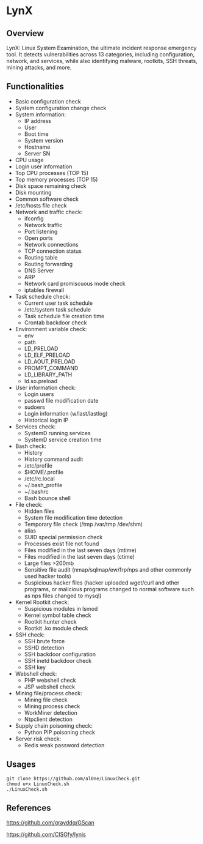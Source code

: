 # LynX

## Overview
LynX: Linux System Examination, the ultimate incident response emergency tool. It detects vulnerabilities across 13 categories, including configuration, network, and services, while also identifying malware, rootkits, SSH threats, mining attacks, and more.

## Functionalities 

- Basic configuration check
- System configuration change check
- System information:
  - IP address
  - User
  - Boot time
  - System version
  - Hostname
  - Server SN
- CPU usage
- Login user information
- Top CPU processes (TOP 15)
- Top memory processes (TOP 15)
- Disk space remaining check
- Disk mounting
- Common software check
- /etc/hosts file check
- Network and traffic check:
  - ifconfig
  - Network traffic
  - Port listening
  - Open ports
  - Network connections
  - TCP connection status
  - Routing table
  - Routing forwarding
  - DNS Server
  - ARP
  - Network card promiscuous mode check
  - iptables firewall
- Task schedule check:
  - Current user task schedule
  - /etc/system task schedule
  - Task schedule file creation time
  - Crontab backdoor check
- Environment variable check:
  - env
  - path
  - LD_PRELOAD
  - LD_ELF_PRELOAD
  - LD_AOUT_PRELOAD
  - PROMPT_COMMAND
  - LD_LIBRARY_PATH
  - ld.so.preload
- User information check:
  - Login users
  - passwd file modification date
  - sudoers
  - Login information (w/last/lastlog)
  - Historical login IP
- Services check:
  - SystemD running services
  - SystemD service creation time
- Bash check:
  - History
  - History command audit
  - /etc/profile
  - $HOME/.profile
  - /etc/rc.local
  - ~/.bash_profile
  - ~/.bashrc
  - Bash bounce shell
- File check:
  - Hidden files
  - System file modification time detection
  - Temporary file check (/tmp /var/tmp /dev/shm)
  - alias
  - SUID special permission check
  - Processes exist file not found
  - Files modified in the last seven days (mtime)
  - Files modified in the last seven days (ctime)
  - Large files >200mb
  - Sensitive file audit (nmap/sqlmap/ew/frp/nps and other commonly used hacker tools)
  - Suspicious hacker files (hacker uploaded wget/curl and other programs, or malicious programs changed to normal software such as nps files changed to mysql)
- Kernel Rootkit check:
  - Suspicious modules in lsmod
  - Kernel symbol table check
  - Rootkit hunter check
  - Rootkit .ko module check
- SSH check:
  - SSH brute force
  - SSHD detection
  - SSH backdoor configuration
  - SSH inetd backdoor check
  - SSH key
- Webshell check:
  - PHP webshell check
  - JSP webshell check
- Mining file/process check:
  - Mining file check
  - Mining process check
  - WorkMiner detection
  - Ntpclient detection
- Supply chain poisoning check:
  - Python PIP poisoning check
- Server risk check:
  - Redis weak password detection


## Usages 

    git clone https://github.com/al0ne/LinuxCheck.git  
    chmod u+x LinuxCheck.sh
    ./LinuxCheck.sh

## References
https://github.com/grayddq/GScan 

https://github.com/CISOfy/lynis
